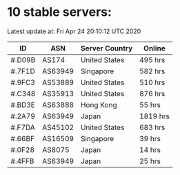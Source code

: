 # 10 stable servers:

Latest update at: Fri Apr 24 20:10:12 UTC 2020

| ID | ASN | Server Country | Online |
| -- | --- | -------------- | ------ |
| #.D09B | AS174 | United States | 495 hrs |
| #.7F1D | AS63949 | Singapore | 582 hrs |
| #.9FC3 | AS53889 | United States | 510 hrs |
| #.C348 | AS35913 | United States | 876 hrs |
| #.BD3E | AS63888 | Hong Kong | 55 hrs |
| #.2A79 | AS63949 | Japan | 1819 hrs |
| #.F7DA | AS45102 | United States | 683 hrs |
| #.66BF | AS16509 | Singapore | 39 hrs |
| #.0F28 | AS8075 | Japan | 14 hrs |
| #.4FFB | AS63949 | Japan | 25 hrs |

